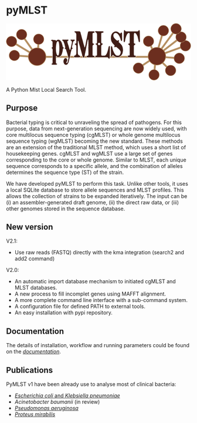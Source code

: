 # pyMLST
![pyMLST](docs/source/logo.png "A Python Mlst Local Search Tool")

A Python Mlst Local Search Tool.

## Purpose
Bacterial typing is critical to unraveling the spread of pathogens.
For this purpose, data from next-generation sequencing are now widely used, with core multilocus sequence typing (cgMLST) or whole genome multilocus sequence typing (wgMLST) becoming the new standard.
These methods are an extension of the traditional MLST method, which uses a short list of housekeeping genes.
cgMLST and wgMLST use a large set of genes corresponding to the core or whole genome.
Similar to MLST, each unique sequence corresponds to a specific allele, and the combination of alleles determines the sequence type (ST) of the strain.

We have developed pyMLST to perform this task. Unlike other tools, it uses a local SQLite database to store allele sequences and MLST profiles.
This allows the collection of strains to be expanded iteratively. The input can be (i) an assembler-generated draft genome, (ii) the direct raw data, or (iii) other genomes stored in the sequence database.

## New version
V2.1:

- Use raw reads (FASTQ) directly with the kma integration (search2 and add2 command)

V2.0:

- An automatic import database mechanism to initiated cgMLST and MLST databases.
- A new process to fill incomplet genes using MAFFT alignment.
- A more complete command line interface with a sub-command system.
- A configuration file for defined PATH to external tools.
- An easy installation with pypi repository.


## Documentation
The details of installation, workflow and running parameters could be found on the [*documentation*](https://pymlst.readthedocs.io/en/latest/).


## Publications
PyMLST v1 have been already use to analyse most of clinical bacteria:

 - [*Escherichia coli* and *Klebsiella pneumoniae*](https://doi.org/10.1016/j.cmi.2021.07.022)
 - *Acinetobacter baumanii* (in review)
 - [*Pseudomonas aeruginosa*](https://doi.org/10.1016/j.jhin.2020.06.013)
 - [*Proteus mirabilis*](https://doi.org/10.1093/jac/dkz472)
